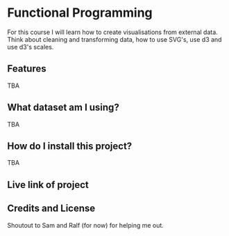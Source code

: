 # Functional Programming 
For this course I will learn how to create visualisations from external data. Think about cleaning and transforming data, how to use SVG's, use d3 and use d3's scales.

## Features
TBA

## What dataset am I using?
TBA

## How do I install this project?
TBA

## Live link of project

## Credits and License
Shoutout to Sam and Ralf (for now) for helping me out.


